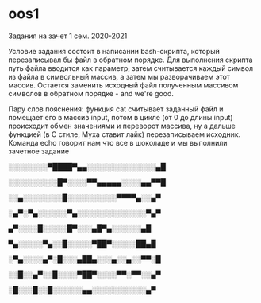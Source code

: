# oos1
Задания на зачет 1 сем. 2020-2021

Условие задания состоит в написании bash-скрипта, который перезаписывал бы файл в обратном порядке. Для выполнения скрипта путь файла вводится как параметр, затем считывается каждый символ из файла в символьный массив, а затем мы разворачиваем этот массив. Остается заменить исходный файл полученным массивом символов в обратном порядке - and we're good.

Пару слов пояснения: функция cat считывает заданный файл и помещает его в массив input, потом в цикле (от 0 до длины input) происходит обмен значениями и переворот массива, ну а дальше функцией (в С стиле, Муха ставит лайк) перезаписываем исходник. 
Команда echo говорит нам что все в шоколаде и мы выполнили зачетное задание


░░░░░░░░▀████▀▄▄░░░░░░░░░░░░░░▄█

░░░░░░░░░░█▀░░░░▀▀▄▄▄▄▄░░░░▄▄▀▀█

░░▄░░░░░░░░█░░░░░░░░░░▀▀▀▀▄░░▄▀

░▄▀░▀▄░░░░░░▀▄░░░░░░░░░░░░░░▀▄▀

▄▀░░░░█░░░░░█▀░░░▄█▀▄░░░░░░▄█

▀▄░░░░░▀▄░░█░░░░░▀██▀░░░░░██▄█

░▀▄░░░░▄▀░█░░░▄██▄░░░▄░░▄░░▀▀░█

░░█░░▄▀░░█░░░░▀██▀░░░░▀▀░▀▀░░▄▀

░█░░░█░░█░░░░░░▄▄░░░░░░░░░░░▄▀

